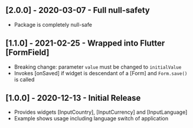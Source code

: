 ## [2.0.0] - 2020-03-07 - Full null-safety

* Package is completely null-safe

## [1.1.0] - 2021-02-25 - Wrapped into Flutter [FormField]

* Breaking change: parameter `value` must be changed to `initialValue`
* Invokes [onSaved] if widget is descendant of a [Form] and `Form.save()` is called

## [1.0.0] - 2020-12-13 - Initial Release

* Provides widgets [InputCountry], [InputCurrency] and [InputLanguage]
* Example shows usage including language switch of application 
